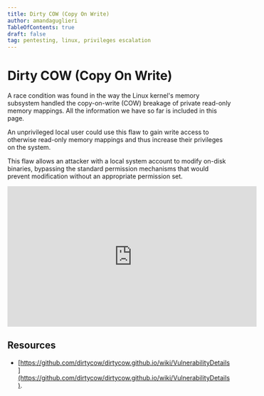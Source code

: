 ```yaml
---
title: Dirty COW (Copy On Write)
author: amandaguglieri
TableOfContents: true
draft: false
tag: pentesting, linux, privileges escalation
---
```


# Dirty COW (Copy On Write)

A race condition was found in the way the Linux kernel's memory subsystem handled the copy-on-write (COW) breakage of private read-only memory mappings. All the information we have so far is included in this page.

An unprivileged local user could use this flaw to gain write access to otherwise read-only memory mappings and thus increase their privileges on the system.

This flaw allows an attacker with a local system account to modify on-disk binaries, bypassing the standard permission mechanisms that would prevent modification without an appropriate permission set.


<iframe width="560" height="315" src="https://www.youtube.com/embed/kEsshExn7aE" title="YouTube video player" frameborder="0" allow="accelerometer; autoplay; clipboard-write; encrypted-media; gyroscope; picture-in-picture; web-share" allowfullscreen></iframe>

## Resources 

+ [https://github.com/dirtycow/dirtycow.github.io/wiki/VulnerabilityDetails](https://github.com/dirtycow/dirtycow.github.io/wiki/VulnerabilityDetails).


